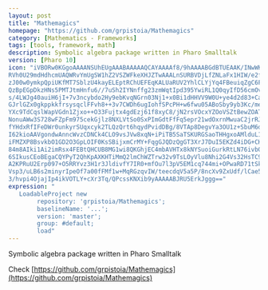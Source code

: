 ```yaml
---
layout: post
title: "Mathemagics"
homepage: "https://github.com/grpistoia/Mathemagics"
category: [Mathematics - Frameworks]
tags: [tools, framework, math]
description: Symbolic algebra package written in Pharo Smalltalk
version: [Pharo 10]
icon: "iVBORw0KGgoAAAANSUhEUgAAABAAAAAQCAYAAAAf8/9hAAAABGdBTUEAAK/INwWK6QAAABl0
RVh0U29mdHdhcmUAQWRvYmUgSW1hZ2VSZWFkeXHJZTwAAALnSURBVDjLfZNLaFx1HIW/e2fu
zJ00w0ymkpQpiUKfMT7SblzU4kayELEptRChUEFEqKALUaRUV2YhlCLYjYq4FBeuiqZgC6FI
QzBpEGpDkzHNs5PMTJtmHnfu6//7uSh2IYNnffg23zmWqtIpd395YwiRL1Q0qyIfD56cmOvU
s/4LWJg40auiH6jI+7v3ncybdo2Hy9ebKvqNGrn03Nj1+x0Bi1dHHVV9W0U+ye4d2d83+Ca2
GJrlGZx0gkppkkfrsysqclFFvh8++3v7CWDh6ugIohfSPcPH+w6fwu05ABoSby9yb3Kc/meP
YXc9TdCqslWapVGdn1Zjxo++O33Fujtx4gdEzj61f8xyC8/jN2rsVOcxYZOoVSZtBewZOAT+
NonuAWw3S728wFZpFm975cekGjlz8NXLVtSo0SxPImGdtFfFq5epr21wdOxrnMwuaC2jrRJW
fYHdxRfIFeDWr0unkyrSUqxcyk2TLQzQrt6hqydPvidDBg/8VTAp8DegvYa3OU1z+SbuM6dQ
I62kioAAVgondwAnncWvzCDNCk4CLO9vsJVw8xqN+iPiTB5SaTSKURGSaoTHHgxoAMlduL1H
iFMZXP8BsvkbO1GD2O3GpLOIF0KsSBijxmCrMY+FqgGJQDzQgGT3XrJ7DuI5EKZd4iDG+CHG
84m8AIki1Ai2imRsx4FEBtQHCUB8MG1wi8QKGhjEC4mbAVHTx8kNYSuoiGurkRtLN76ivb0K
6SIkusCEoBEgaCQYPyT2QhKpAXKHTiMmQ2lmChWZTrw32v9TsLOyVlu8Nhi2G4Vs32HsTC9I
A2KPRuU2Erp097+O5RRYvz3H1r3JldivfY7IR0+mfOu7l3pV5EM1cq744mi+OPwaRD71tSk0
Vsp3/uLB6s2minyrIpeOf7a00fFMf1w+MqRGzqvIW/teecdqV5a5P/8ncXv9ZxUdf/lCae5/
3/hvpi4OjajIp4ikVOTLY+cXr3Tq/QPcssKNXib9yAAAAABJRU5ErkJggg=="
expression: "
   LoadableProject new 
		repository: 'grpistoia/Mathemagics'; 
		baselineName: '...'; 
		version: 'master';
		group: #default;
		load"
---
```


Symbolic algebra package written in Pharo Smalltalk

Check [https://github.com/grpistoia/Mathemagics](https://github.com/grpistoia/Mathemagics) 